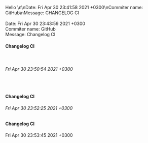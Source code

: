 Hello
\n\nDate: Fri Apr 30 23:41:58 2021 +0300\nCommiter name: GitHub\nMessage: CHANGELOG CI
<br><br>Date: Fri Apr 30 23:43:59 2021 +0300<br>Commiter name: GitHub<br>Message: Changelog CI
<br><h4>Changelog CI</h4><br><h6>Fri Apr 30 23:50:54 2021 +0300</h6><br>
<h4>Changelog CI</h4><h6>Fri Apr 30 23:52:25 2021 +0300</h6>
<h4>Changelog CI</h4>Fri Apr 30 23:53:45 2021 +0300

